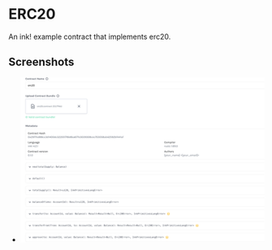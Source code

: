 # ERC20

An ink! example contract that implements erc20.

## Screenshots

- ![upload contract](docs/upload-contract.png)
